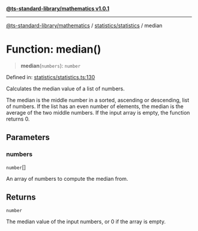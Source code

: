 [**@ts-standard-library/mathematics v1.0.1**](../../../README.md)

***

[@ts-standard-library/mathematics](../../../README.md) / [statistics/statistics](../README.md) / median

# Function: median()

> **median**(`numbers`): `number`

Defined in: [statistics/statistics.ts:130](https://github.com/gabaudette/ts-stdlib/blob/7333da76bc775fbabd0907ad8519b912cfc2fe26/packages/mathematics/src/statistics/statistics.ts#L130)

Calculates the median value of a list of numbers.

The median is the middle number in a sorted, ascending or descending, list of numbers.
If the list has an even number of elements, the median is the average of the two middle numbers.
If the input array is empty, the function returns 0.

## Parameters

### numbers

`number`[]

An array of numbers to compute the median from.

## Returns

`number`

The median value of the input numbers, or 0 if the array is empty.
